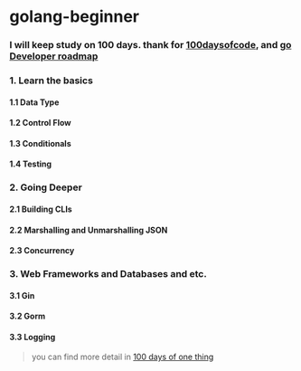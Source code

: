 # golang-beginner 
### I will keep study on 100 days. thank for [100daysofcode](https://www.100daysofcode.com/), and [go Developer roadmap](https://roadmap.sh/golang)
### 1. Learn the basics
#### 1.1 Data Type
#### 1.2 Control Flow
#### 1.3 Conditionals
#### 1.4 Testing
### 2. Going Deeper
#### 2.1 Building CLIs
#### 2.2 Marshalling and Unmarshalling JSON
#### 2.3 Concurrency
### 3. Web Frameworks and Databases and etc.
#### 3.1 Gin
#### 3.2 Gorm
#### 3.3 Logging


> you can find more detail in [100 days of one thing ](https://github.com/ZarkMedo/100-days-of-one-thing/blob/master/logs/golang-website-server/round-1.md)